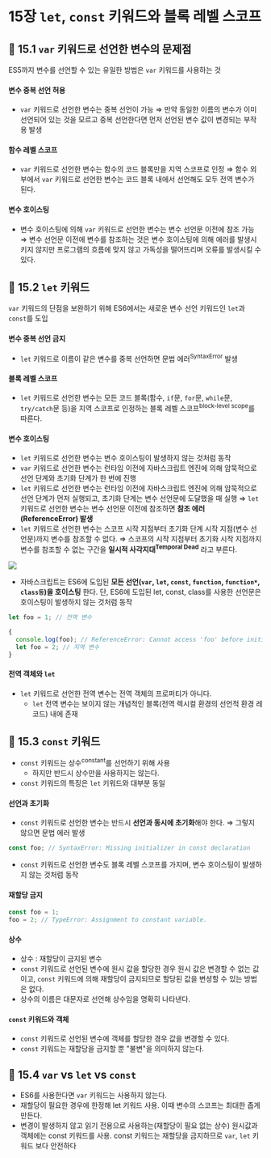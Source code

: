 # 15장 `let`, `const` 키워드와 블록 레벨 스코프

## 📂 15.1 `var` 키워드로 선언한 변수의 문제점

ES5까지 변수를 선언할 수 있는 유일한 방법은 `var` 키워드를 사용하는 것

#### 변수 중복 선언 허용

- `var` 키워드로 선언한 변수는 중복 선언이 가능
  ⇒ 만약 동일한 이름의 변수가 이미 선언되어 있는 것을 모르고 중복 선언한다면 먼저 선언된 변수 값이 변경되는 부작용 발생

#### 함수 레벨 스코프

- `var` 키워드로 선언한 변수는 함수의 코드 블록만을 지역 스코프로 인정
  ⇒ 함수 외부에서 `var` 키워드로 선언한 변수는 코드 블록 내에서 선언해도 모두 전역 변수가 된다.

#### 변수 호이스팅

- 변수 호이스팅에 의해 `var` 키워드로 선언한 변수는 변수 선언문 이전에 참조 가능
  ⇒ 변수 선언문 이전에 변수를 참조하는 것은 변수 호이스팅에 의해 에러를 발생시키지 않지만 프로그램의 흐름에 맞지 않고 가독성을 떨어뜨리며 오류를 발생시킬 수 있다.

## 📂 15.2 `let` 키워드

`var` 키워드의 단점을 보완하기 위해 ES6에서는 새로운 변수 선언 키워드인 `let`과 `const`를 도입

#### 변수 중복 선언 금지

- `let` 키워드로 이름이 같은 변수를 중복 선언하면 문법 에러<sup>SyntaxError</sup> 발생

#### 블록 레벨 스코프

- `let` 키워드로 선언한 변수는 모든 코드 블록(함수, `if`문, `for`문, `while`문, `try/catch`문 등)을 지역 스코프로 인정하는 블록 레벨 스코프<sup>block-level scope</sup>를 따른다.

#### 변수 호이스팅

- `let` 키워드로 선언한 변수는 변수 호이스팅이 발생하지 않는 것처럼 동작
- `var` 키워드로 선언한 변수는 런타임 이전에 자바스크립트 엔진에 의해 암묵적으로 선언 단계와 초기화 단계가 한 번에 진행
- `let` 키워드로 선언한 변수는 런타임 이전에 자바스크립트 엔진에 의해 암묵적으로 선언 단계가 먼저 실행되고, 초기화 단계는 변수 선언문에 도달했을 때 실행
  ⇒ `let` 키워드로 선언한 변수는 변수 선언문 이전에 참조하면 **참조 에러(ReferenceError) 발생**
- `let` 키워드로 선언한 변수는 스코프 시작 지점부터 초기화 단계 시작 지점(변수 선언문)까지 변수를 참조할 수 없다.
  ⇒ 스코프의 시작 지점부터 초기화 시작 지점까지 변수를 참조할 수 없는 구간을 **일시적 사각지대<sup>Temporal Dead</sup>** 라고 부른다.

![](https://i.imgur.com/NUrWNjn.png)

- 자바스크립트는 ES6에 도입된 **모든 선언(`var`, `let`, `const`, `function`, `function*`, `class등`)을 호이스팅** 한다. 단, ES6에 도입된 let, const, class를 사용한 선언문은 호이스팅이 발생하지 않는 것처럼 동작

```javascript
let foo = 1; // 전역 변수

{
  console.log(foo); // ReferenceError: Cannot access 'foo' before initialization
  let foo = 2; // 지역 변수
}
```

#### 전역 객체와 `let`

- `let` 키워드로 선언한 전역 변수는 전역 객체의 프로퍼티가 아니다.
  - `let` 전역 변수는 보이지 않는 개념적인 블록(전역 렉시컬 환경의 선언적 환경 레코드) 내에 존재

## 📂 15.3 `const` 키워드

- `const` 키워드는 상수<sup>constant</sup>를 선언하기 위해 사용
  - 하지만 반드시 상수만을 사용하지는 않는다.
- `const` 키워드의 특징은 `let` 키워드와 대부분 동일

#### 선언과 초기화

- `const` 키워드로 선언한 변수는 반드시 **선언과 동시에 초기화**해야 한다.
  ⇒ 그렇지 않으면 문법 에러 발생

```javascript
const foo; // SyntaxError: Missing initializer in const declaration
```

- `const` 키워드로 선언한 변수도 블록 레벨 스코프를 가지며, 변수 호이스팅이 발생하지 않는 것처럼 동작

#### 재할당 금지

```javascript
const foo = 1;
foo = 2; // TypeError: Assignment to constant variable.
```

#### 상수

- 상수 : 재할당이 금지된 변수
- `const` 키워드로 선언된 변수에 원시 값을 할당한 경우 원시 값은 변경할 수 없는 값이고, `const` 키워드에 의해 재할당이 금지되므로 할당된 값을 변셩할 수 있는 방법은 없다.
- 상수의 이름은 대문자로 선언해 상수임을 명확히 나타낸다.

#### `const` 키워드와 객체

- `const` 키워드로 선언된 변수에 객체를 할당한 경우 값을 변경할 수 있다.
- `const` 키워드는 재할당을 금지할 뿐 "불변"을 의미하지 않는다.

## 📂 15.4 `var` vs `let` vs `const`

- ES6를 사용한다면 `var` 키워드는 사용하지 않는다.
- 재할당이 필요한 경우에 한정해 let 키워드 사용. 이때 변수의 스코프는 최대한 좁게 만든다.
- 변경이 발생하지 않고 읽기 전용으로 사용하는(재할당이 필요 없는 상수) 원시값과 객체에는 const 키워드를 사용. const 키워드는 재할당을 금지하므로 `var`, `let` 키워드 보다 안전하다

<sup></sup>
